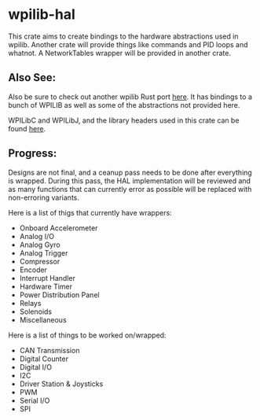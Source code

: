 wpilib-hal
==========

This crate aims to create bindings to the hardware abstractions used in wpilib. Another crate will provide things like commands and PID loops and whatnot. A NetworkTables wrapper will be provided in another crate.

Also See:
---------

Also be sure to check out another wpilib Rust port [here](https://github.com/robotrs/rust-wpilib).
It has bindings to a bunch of WPILIB as well as some of the abstractions not provided here.

WPILibC and WPILibJ, and the library headers used in this crate can be found [here](https://github.com/wpilibsuite/allwpilib).

Progress:
---------

Designs are not final, and a ceanup pass needs to be done after everything is wrapped. During this pass, the HAL implementation will be reviewed and as many functions that can currently error as possible will be replaced with non-erroring variants.

Here is a list of thigs that currently have wrappers:
  - Onboard Accelerometer
  - Analog I/O
  - Analog Gyro
  - Analog Trigger
  - Compressor
  - Encoder
  - Interrupt Handler
  - Hardware Timer
  - Power Distribution Panel
  - Relays
  - Solenoids
  - Miscellaneous

Here is a list of things to be worked on/wrapped:
  - CAN Transmission
  - Digital Counter
  - Digital I/O
  - I2C
  - Driver Station & Joysticks
  - PWM
  - Serial I/O
  - SPI
